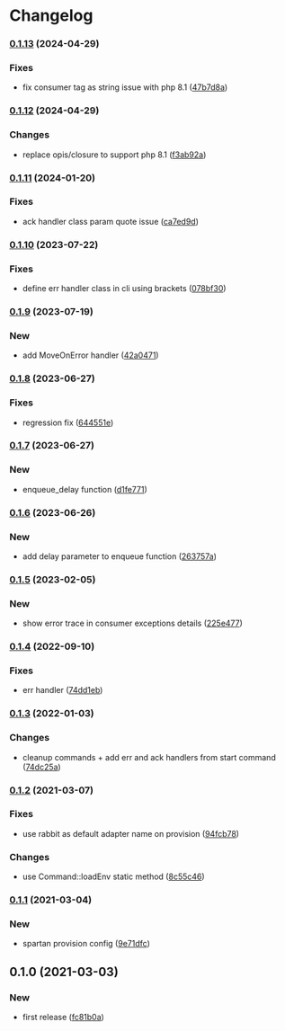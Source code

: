 # Changelog
### [0.1.13](https://github.com/spartan/queue/compare/v0.1.12...v0.1.13) (2024-04-29)


### Fixes

* fix consumer tag as string issue with php 8.1 ([47b7d8a](https://github.com/spartan/queue/commit/47b7d8af38d52dab79ffcef137986d2c6c259591))

### [0.1.12](https://github.com/spartan/queue/compare/v0.1.11...v0.1.12) (2024-04-29)


### Changes

* replace opis/closure to support php 8.1 ([f3ab92a](https://github.com/spartan/queue/commit/f3ab92a9bdf59b17fa8109f9a2099b678e5e39ab))

### [0.1.11](https://github.com/spartan/queue/compare/v0.1.10...v0.1.11) (2024-01-20)


### Fixes

* ack handler class param quote issue ([ca7ed9d](https://github.com/spartan/queue/commit/ca7ed9deb747aa3bdd8090ec5d314e5d257f9690))

### [0.1.10](https://github.com/spartan/queue/compare/v0.1.9...v0.1.10) (2023-07-22)


### Fixes

* define err handler class in cli using brackets ([078bf30](https://github.com/spartan/queue/commit/078bf30a15392cbbe612b8a657072ae2d7fcd556))

### [0.1.9](https://github.com/spartan/queue/compare/v0.1.8...v0.1.9) (2023-07-19)


### New

* add MoveOnError handler ([42a0471](https://github.com/spartan/queue/commit/42a047158136cbfc1d6077048fdce843e16f4683))

### [0.1.8](https://github.com/spartan/queue/compare/v0.1.7...v0.1.8) (2023-06-27)


### Fixes

* regression fix ([644551e](https://github.com/spartan/queue/commit/644551e967a3884d02717a39185cc7b320737c3b))

### [0.1.7](https://github.com/spartan/queue/compare/v0.1.6...v0.1.7) (2023-06-27)


### New

* enqueue_delay function ([d1fe771](https://github.com/spartan/queue/commit/d1fe771144b67997cd2aad88880023c6328a499f))

### [0.1.6](https://github.com/spartan/queue/compare/v0.1.5...v0.1.6) (2023-06-26)


### New

* add delay parameter to enqueue function ([263757a](https://github.com/spartan/queue/commit/263757ab633a5eb37dc4e74fb19e604713bf9fcf))

### [0.1.5](https://github.com/spartan/queue/compare/v0.1.4...v0.1.5) (2023-02-05)


### New

* show error trace in consumer exceptions details ([225e477](https://github.com/spartan/queue/commit/225e47784c7d64fa06a7d524123445312ac2072e))

### [0.1.4](https://github.com/spartan/queue/compare/v0.1.3...v0.1.4) (2022-09-10)


### Fixes

* err handler ([74dd1eb](https://github.com/spartan/queue/commit/74dd1eb654a93d2d3cdd973bc2feefd0ea85b2a5))

### [0.1.3](https://github.com/spartan/queue/compare/v0.1.2...v0.1.3) (2022-01-03)


### Changes

* cleanup commands + add err and ack handlers from start command ([74dc25a](https://github.com/spartan/queue/commit/74dc25ab54e5bfe07115a2e8c88b39796c64b228))

### [0.1.2](https://github.com/spartan/queue/compare/v0.1.1...v0.1.2) (2021-03-07)


### Fixes

* use rabbit as default adapter name on provision ([94fcb78](https://github.com/spartan/queue/commit/94fcb78784fa44435cd305cee11a4323a5cf125e))


### Changes

* use Command::loadEnv static method ([8c55c46](https://github.com/spartan/queue/commit/8c55c461a85827d66b299771aad08b322154cf1d))

### [0.1.1](https://github.com/spartan/queue/compare/v0.1.0...v0.1.1) (2021-03-04)


### New

* spartan provision config ([9e71dfc](https://github.com/spartan/queue/commit/9e71dfc11d056c17ba9958edb967321e73058c3c))

## 0.1.0 (2021-03-03)


### New

* first release ([fc81b0a](https://github.com/spartan/queue/commit/fc81b0a3876c05c36ac6098451f30459f009afed))
